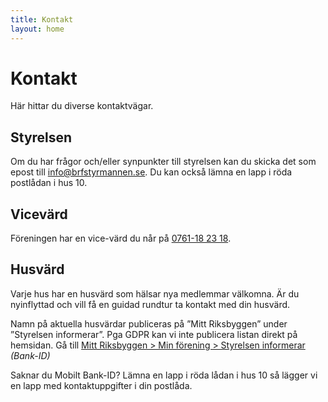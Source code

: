 ```yaml
---
title: Kontakt
layout: home
---
```


# Kontakt

Här hittar du diverse kontaktvägar.

## Styrelsen

Om du har frågor och/eller synpunkter till styrelsen kan du skicka det som epost till [info@brfstyrmannen.se](mailto:info@brfstyrmannen.se). Du kan också lämna en lapp i röda postlådan i hus 10.

## Vicevärd

Föreningen har en vice-värd du når på [0761-18 23 18](tel:0761-182318).

## Husvärd

Varje hus har en husvärd som hälsar nya medlemmar välkomna. Är du nyinflyttad och vill få en guidad rundtur ta kontakt med din husvärd.

Namn på aktuella husvärdar publiceras på ”Mitt Riksbyggen” under ”Styrelsen informerar”. Pga GDPR kan vi inte publicera listan direkt på hemsidan. Gå till [Mitt Riksbyggen > Min förening > Styrelsen informerar](https://mitt.riksbyggen.se/boende/min-forening/styrelsen-informerar/?contentId=75159) _(Bank-ID)_

Saknar du Mobilt Bank-ID? Lämna en lapp i röda lådan i hus 10 så lägger vi en lapp med kontaktuppgifter i din postlåda.